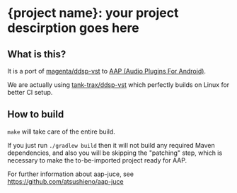 # {project name}: your project descirption goes here

## What is this?

It is a port of [magenta/ddsp-vst](https://github.com/magenta/ddsp-vst) to [AAP (Audio Plugins For Android)](https://github.com/atsushieno/aap-core).

We are actually using [tank-trax/ddsp-vst](https://github.com/tank-trax/ddsp-vst) which perfectly builds on Linux for better CI setup.

## How to build

`make` will take care of the entire build.

If you just run `./gradlew build` then it will not build any required Maven
dependencies, and also you will be skipping the "patching" step, which is
necessary to make the to-be-imported project ready for AAP.

For further information about aap-juce, see https://github.com/atsushieno/aap-juce

